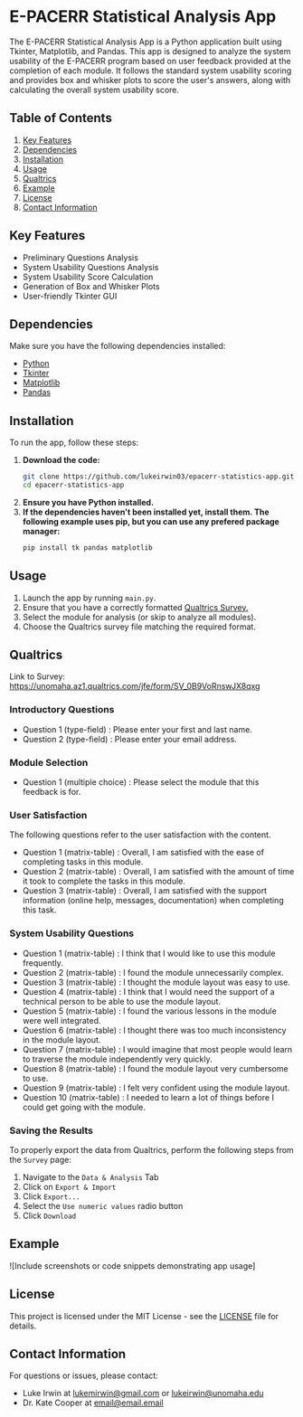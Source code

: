 # E-PACERR Statistical Analysis App

The E-PACERR Statistical Analysis App is a Python application built using Tkinter, Matplotlib, and Pandas. This app is designed to analyze the system usability of the E-PACERR program based on user feedback provided at the completion of each module. It follows the standard system usability scoring and provides box and whisker plots to score the user's answers, along with calculating the overall system usability score.

## Table of Contents
1. [Key Features](#key-features)
2. [Dependencies](#dependencies)
3. [Installation](#installation)
4. [Usage](#usage)
5. [Qualtrics](#qualtrics)
6. [Example](#example)
7. [License](#license)
8. [Contact Information](#contact-information)

## Key Features

- Preliminary Questions Analysis
- System Usability Questions Analysis
- System Usability Score Calculation
- Generation of Box and Whisker Plots
- User-friendly Tkinter GUI

## Dependencies

Make sure you have the following dependencies installed:

- [Python](https://www.python.org/)
- [Tkinter](https://docs.python.org/3/library/tkinter.html)
- [Matplotlib](https://matplotlib.org/)
- [Pandas](https://pandas.pydata.org/)

## Installation

To run the app, follow these steps:

1. **Download the code:**
   ```bash
   git clone https://github.com/lukeirwin03/epacerr-statistics-app.git
   cd epacerr-statistics-app

2. **Ensure you have Python installed.**
3. **If the dependencies haven't been installed yet, install them. The following example uses pip, but you can use any prefered package manager:**
   ```bash
   pip install tk pandas matplotlib

## Usage

1. Launch the app by running `main.py`.
2. Ensure that you have a correctly formatted [Qualtrics Survey.](#Qualtrics)
3. Select the module for analysis (or skip to analyze all modules).
4. Choose the Qualtrics survey file matching the required format.

## Qualtrics
Link to Survey: https://unomaha.az1.qualtrics.com/jfe/form/SV_0B9VoRnswJX8qxg

### Introductory Questions
- Question 1 (type-field) : Please enter your first and last name.
- Question 2 (type-field) : Please enter your email address.
  
### Module Selection
- Question 1 (multiple choice) : Please select the module that this feedback is for.

### User Satisfaction
The following questions refer to the user satisfaction with the content.
- Question 1 (matrix-table) : Overall, I am satisfied with the ease of completing tasks in this module.
- Question 2 (matrix-table) : Overall, I am satisfied with the amount of time it took to complete the tasks in this module.
- Question 3 (matrix-table) : Overall, I am satisfied with the support information (online help, messages, documentation) when completing this task.

### System Usability Questions
- Question 1 (matrix-table) : I think that I would like to use this module frequently.
- Question 2 (matrix-table) : I found the module unnecessarily complex.
- Question 3 (matrix-table) : I thought the module layout was easy to use.
- Question 4 (matrix-table) : I think that I would need the support of a technical person to be able to use the module layout.
- Question 5 (matrix-table) : I found the various lessons in the module were well integrated.
- Question 6 (matrix-table) : I thought there was too much inconsistency in the module layout.
- Question 7 (matrix-table) : I would imagine that most people would learn to traverse the module independently very quickly.
- Question 8 (matrix-table) : I found the module layout very cumbersome to use.
- Question 9 (matrix-table) : I felt very confident using the module layout.
- Question 10 (matrix-table) : I needed to learn a lot of things before I could get going with the module.

### Saving the Results
To properly export the data from Qualtrics, perform the following steps from the `Survey` page:
1. Navigate to the `Data & Analysis` Tab
2. Click on `Export & Import`
3. Click `Export...`
4. Select the `Use numeric values` radio button
5. Click `Download`

## Example

![Include screenshots or code snippets demonstrating app usage]

## License
This project is licensed under the MIT License - see the [LICENSE](LICENSE) file for details.

## Contact Information

For questions or issues, please contact:
- Luke Irwin at lukemirwin@gmail.com or lukeirwin@unomaha.edu
- Dr. Kate Cooper at email@email.email
